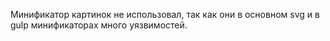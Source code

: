 Минификатор картинок не использовал, так как они в основном svg и в gulp минификаторах много уязвимостей.
